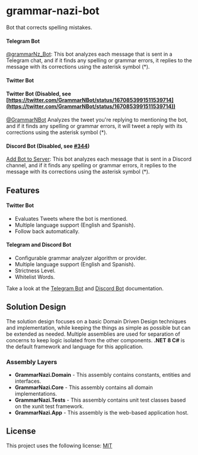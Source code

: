 # grammar-nazi-bot
Bot that corrects spelling mistakes.

#### Telegram Bot
[@grammarNz_Bot](https://t.me/grammarNz_Bot): This bot analyzes each message that is sent in a Telegram chat, and if it finds any spelling or grammar errors, it replies to the message with its corrections using the asterisk symbol (*).

#### Twitter Bot
#### Twitter Bot (Disabled, see [https://twitter.com/GrammarNBot/status/1670853991511539714](https://twitter.com/GrammarNBot/status/1670853991511539714))
[@GrammarNBot](https://twitter.com/GrammarNBot) Analyzes the tweet you're replying to mentioning the bot, and if it finds any spelling or grammar errors, it will tweet a reply with its corrections using the asterisk symbol (*).

#### Discord Bot (Disabled, see [#344](https://github.com/nminaya/grammar-nazi-bot/issues/344))
[Add Bot to Server](https://discord.com/oauth2/authorize?client_id=800422872770150431&permissions=523328&scope=bot): This bot analyzes each message that is sent in a Discord channel, and if it finds any spelling or grammar errors, it replies to the message with its corrections using the asterisk symbol (*).

## Features
#### Twitter Bot
- Evaluates Tweets where the bot is mentioned.
- Multiple language support (English and Spanish).
- Follow back automatically.
#### Telegram and Discord Bot
- Configurable grammar analyzer algorithm or provider.
- Multiple language support (English and Spanish).
- Strictness Level.
- Whitelist Words.

Take a look at the [Telegram Bot](https://github.com/nminaya/grammar-nazi-bot/wiki/GrammarNazi-Telegram-Bot) and [Discord Bot](https://github.com/nminaya/grammar-nazi-bot/wiki/GrammarNazi-Discord-Bot) documentation.

## Solution Design
The solution design focuses on a basic Domain Driven Design techniques and implementation, while keeping the things as simple as possible but can be extended as needed. Multiple assemblies are used for separation of concerns to keep logic isolated from the other components. **.NET 8 C#** is the default framework and language for this application.

### Assembly Layers
-   **GrammarNazi.Domain**  - This assembly contains constants, entities and interfaces.
-   **GrammarNazi.Core**  - This assembly contains all domain implementations.
-   **GrammarNazi.Tests**  - This assembly contains unit test classes based on the xunit test framework.
-   **GrammarNazi.App**  - This assembly is the web-based application host.

## License
This project uses the following license: [MIT](LICENSE)
